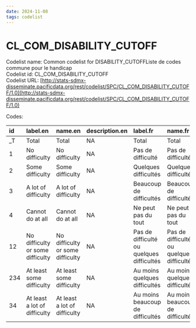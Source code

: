 ```yaml
---
date: 2024-11-08
tags: codelist
---
```


# CL_COM_DISABILITY_CUTOFF

Codelist name: Common codelist for DISABILITY_CUTOFFListe de codes commune pour le handicap  
Codelist id: CL_COM_DISABILITY_CUTOFF  
Codelist URL: [http://stats-sdmx-disseminate.pacificdata.org/rest/codelist/SPC/CL_COM_DISABILITY_CUTOFF/1.0](http://stats-sdmx-disseminate.pacificdata.org/rest/codelist/SPC/CL_COM_DISABILITY_CUTOFF/1.0)  

Codes:  

|id  |label.en                         |name.en                          |description.en |label.fr                                  |name.fr                                   |description.fr |
|:---|:--------------------------------|:--------------------------------|:--------------|:-----------------------------------------|:-----------------------------------------|:--------------|
|_T  |Total                            |Total                            |NA             |Total                                     |Total                                     |NA             |
|1   |No difficulty                    |No difficulty                    |NA             |Pas de difficulté                         |Pas de difficulté                         |NA             |
|2   |Some difficulty                  |Some difficulty                  |NA             |Quelques difficultés                      |Quelques difficultés                      |NA             |
|3   |A lot of difficulty              |A lot of difficulty              |NA             |Beaucoup de difficultés                   |Beaucoup de difficultés                   |NA             |
|4   |Cannot do at all                 |Cannot do at all                 |NA             |Ne peut pas du tout                       |Ne peut pas du tout                       |NA             |
|12  |No difficulty or some difficulty |No difficulty or some difficulty |NA             |Pas de difficulté ou quelques difficultés |Pas de difficulté ou quelques difficultés |NA             |
|234 |At least some difficulty         |At least some difficulty         |NA             |Au moins quelques difficultés             |Au moins quelques difficultés             |NA             |
|34  |At least a lot of difficulty     |At least a lot of difficulty     |NA             |Au moins beaucoup de difficultés          |Au moins beaucoup de difficultés          |NA             |
